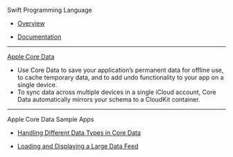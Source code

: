 Swift Programming Language

* [Overview](https://developer.apple.com/swift/)

* [Documentation](https://docs.swift.org/swift-book/documentation/the-swift-programming-language/)

- - - -

[Apple Core Data](https://developer.apple.com/documentation/coredata/)

* Use Core Data to save your application’s permanent data for offline use, to cache temporary data, and to add undo functionality to your app on a single device.
* To sync data across multiple devices in a single iCloud account, Core Data automatically mirrors your schema to a CloudKit container.

- - - -

Apple Core Data Sample Apps

* [Handling Different Data Types in Core Data](https://developer.apple.com/documentation/coredata/handling_different_data_types_in_core_data)

* [Loading and Displaying a Large Data Feed](https://developer.apple.com/documentation/coredata/loading_and_displaying_a_large_data_feed)
